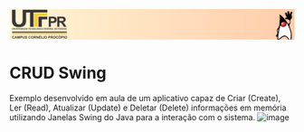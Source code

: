 <p align="center">
  <a href="http://pos-graduacao-ead.cp.utfpr.edu.br/java/" target="_blank">
    <img src="./header-utfpr.svg">
  </a>
</p>

# CRUD Swing
Exemplo desenvolvido em aula de um aplicativo capaz de Criar (Create), Ler (Read), Atualizar (Update) e Deletar (Delete) informações em memória utilizando Janelas Swing do Java para a interação com o sistema.
![image](https://user-images.githubusercontent.com/30880723/197320550-975dd2ab-99ce-486a-bda2-3e40d3723e29.png)
